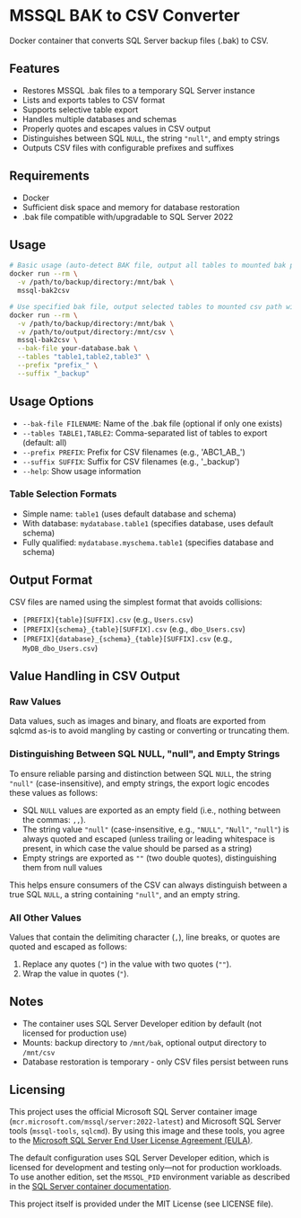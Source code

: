 # MSSQL BAK to CSV Converter

Docker container that converts SQL Server backup files (.bak) to CSV.

## Features

- Restores MSSQL .bak files to a temporary SQL Server instance
- Lists and exports tables to CSV format
- Supports selective table export
- Handles multiple databases and schemas
- Properly quotes and escapes values in CSV output
- Distinguishes between SQL `NULL`, the string `"null"`, and empty strings
- Outputs CSV files with configurable prefixes and suffixes

## Requirements

- Docker
- Sufficient disk space and memory for database restoration
- .bak file compatible with/upgradable to SQL Server 2022

## Usage

```bash
# Basic usage (auto-detect BAK file, output all tables to mounted bak path)
docker run --rm \
  -v /path/to/backup/directory:/mnt/bak \
  mssql-bak2csv

# Use specified bak file, output selected tables to mounted csv path with given prefix and suffix
docker run --rm \
  -v /path/to/backup/directory:/mnt/bak \
  -v /path/to/output/directory:/mnt/csv \
  mssql-bak2csv \
  --bak-file your-database.bak \
  --tables "table1,table2,table3" \
  --prefix "prefix_" \
  --suffix "_backup"
```

## Usage Options

- `--bak-file FILENAME`: Name of the .bak file (optional if only one exists)
- `--tables TABLE1,TABLE2`: Comma-separated list of tables to export (default: all)
- `--prefix PREFIX`: Prefix for CSV filenames (e.g., 'ABC1_AB_')
- `--suffix SUFFIX`: Suffix for CSV filenames (e.g., '_backup')
- `--help`: Show usage information

### Table Selection Formats

- Simple name: `table1` (uses default database and schema)
- With database: `mydatabase.table1` (specifies database, uses default schema)
- Fully qualified: `mydatabase.myschema.table1` (specifies database and schema)

## Output Format

CSV files are named using the simplest format that avoids collisions:

- `[PREFIX]{table}[SUFFIX].csv` (e.g., `Users.csv`)
- `[PREFIX]{schema}_{table}[SUFFIX].csv` (e.g., `dbo_Users.csv`)
- `[PREFIX]{database}_{schema}_{table}[SUFFIX].csv` (e.g., `MyDB_dbo_Users.csv`)

## Value Handling in CSV Output

### Raw Values

Data values, such as images and binary, and floats are exported from sqlcmd as-is to avoid mangling by casting or converting or truncating them.

### Distinguishing Between SQL NULL, "null", and Empty Strings

To ensure reliable parsing and distinction between SQL `NULL`, the string `"null"` (case-insensitive), and empty strings, the export logic encodes these values as follows:

- SQL `NULL` values are exported as an empty field (i.e., nothing between the commas: `,,`).
- The string value `"null"` (case-insensitive, e.g., `"NULL"`, `"Null"`, `"null"`) is always quoted and escaped (unless trailing or leading whitespace is present, in which case the value should be parsed as a string)
- Empty strings are exported as `""` (two double quotes), distinguishing them from null values

This helps ensure consumers of the CSV can always distinguish between a true SQL `NULL`, a string containing `"null"`, and an empty string.

### All Other Values

Values that contain the delimiting character (`,`), line breaks, or quotes are quoted and escaped as follows:
1. Replace any quotes (`"`) in the value with two quotes (`""`).
2. Wrap the value in quotes (`"`).

## Notes

- The container uses SQL Server Developer edition by default (not licensed for production use)
- Mounts: backup directory to `/mnt/bak`, optional output directory to `/mnt/csv`
- Database restoration is temporary - only CSV files persist between runs

## Licensing

This project uses the official Microsoft SQL Server container image (`mcr.microsoft.com/mssql/server:2022-latest`) and Microsoft SQL Server tools (`mssql-tools`, `sqlcmd`). By using this image and these tools, you agree to the [Microsoft SQL Server End User License Agreement (EULA)](https://go.microsoft.com/fwlink/?linkid=857698).

The default configuration uses SQL Server Developer edition, which is licensed for development and testing only—not for production workloads. To use another edition, set the `MSSQL_PID` environment variable as described in the [SQL Server container documentation](https://learn.microsoft.com/sql/linux/sql-server-linux-configure-environment-variables?view=sql-server-ver16).

This project itself is provided under the MIT License (see LICENSE file).
